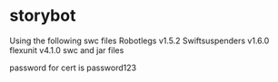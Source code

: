 storybot
========

Using the following swc files
Robotlegs v1.5.2
Swiftsuspenders v1.6.0
flexunit v4.1.0 swc and jar files

password for cert is password123